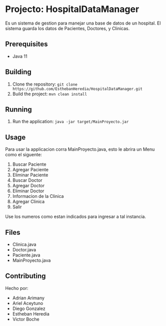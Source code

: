 # Projecto: HospitalDataManager

Es un sistema de gestion para manejar una base de datos de un hospital. El sistema guarda los datos de Pacientes, Doctores, y Clinicas.

## Prerequisites
* Java 11


## Building
1. Clone the repository: `git clone https://github.com/EsthebanHeredia/HospitalDataManager.git`
2. Build the project: `mvn clean install`

## Running
1. Run the application: `java -jar target/MainProyecto.jar`

## Usage
Para usar la applicacion corra MainProyecto.java, esto le abrira un Menu como el siguente:
1. Buscar Paciente
2. Agregar Paciente
3. Eliminar Paciente
4. Buscar Doctor
5. Agregar Doctor
6. Eliminar Doctor
7. Informacion de la Clinica
8. Agregar Clinica
9. Salir

Use los numeros como estan indicados para ingresar a tal instancia.

## Files
* Clinica.java
* Doctor.java
* Paciente.java
* MainProyecto.java


## Contributing
Hecho por:
* Adrian Arimany
* Ariel Aceytuno
* Diego Gonzalez
* Estheban Heredia
* Victor Boche

